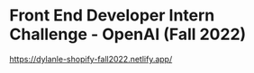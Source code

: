 # Front End Developer Intern Challenge - OpenAI (Fall 2022)

https://dylanle-shopify-fall2022.netlify.app/

